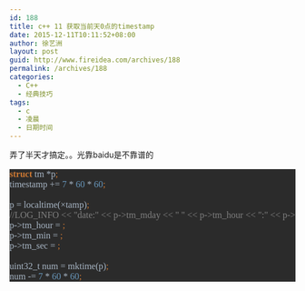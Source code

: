 ```yaml
---
id: 188
title: c++ 11 获取当前天0点的timestamp
date: 2015-12-11T10:11:52+08:00
author: 徐艺洲
layout: post
guid: http://www.fireidea.com/archives/188
permalink: /archives/188
categories:
  - C++
  - 经典技巧
tags:
  - c
  - 凌晨
  - 日期时间
---
```

<div id="sina_keyword_ad_area2" class="articalContent   newfont_family">
  弄了半天才搞定。。光靠baidu是不靠谱的</p> 
  
  <div>
  </div>
  
  <div>
    <pre STYLE="background-color:#2b2b2b;color:#a9b7c6;font-family:'Menlo';font-size:12.0pt;"><span STYLE="color:#cc7832;font-weight:bold;">struct </span>tm *p<span STYLE="color:#cc7832;">;<br /></span>timestamp += <span STYLE="color:#6897bb;">7 </span>* <span STYLE="color:#6897bb;">60 </span>* <span STYLE="color:#6897bb;">60</span><span STYLE="color:#cc7832;">;<br /></span><span STYLE="color:#cc7832;"><br /></span>p = localtime(&timestamp)<span STYLE="color:#cc7832;">;<br /></span><span STYLE="color:#808080;">//LOG_INFO &lt;&lt; "date:" &lt;&lt; p-&gt;tm_mday &lt;&lt; " " &lt;&lt; p-&gt;tm_hour &lt;&lt; ":" &lt;&lt; p-&gt;tm_min &lt;&lt; ":" &lt;&lt; p-&gt;tm_sec;<br /></span>p-&gt;tm_hour = <span STYLE="color:#6897bb;"></span><span STYLE="color:#cc7832;">;<br /></span>p-&gt;tm_min = <span STYLE="color:#6897bb;"></span><span STYLE="color:#cc7832;">;<br /></span>p-&gt;tm_sec = <span STYLE="color:#6897bb;"></span><span STYLE="color:#cc7832;">;<br /></span><span STYLE="color:#cc7832;"><br /></span>uint32_t num = mktime(p)<span STYLE="color:#cc7832;">;<br /></span>num -= <span STYLE="color:#6897bb;">7 </span>* <span STYLE="color:#6897bb;">60 </span>* <span STYLE="color:#6897bb;">60</span><span STYLE="color:#cc7832;">;</span></pre>
  </div>